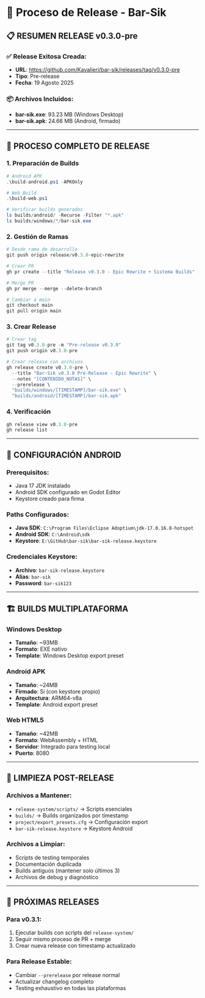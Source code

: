 # 🚀 Proceso de Release - Bar-Sik

## 📋 RESUMEN RELEASE v0.3.0-pre

### ✅ **Release Exitosa Creada:**
- **URL**: https://github.com/Kavalieri/bar-sik/releases/tag/v0.3.0-pre
- **Tipo**: Pre-release
- **Fecha**: 19 Agosto 2025

### 📦 **Archivos Incluidos:**
- **bar-sik.exe**: 93.23 MB (Windows Desktop)
- **bar-sik.apk**: 24.66 MB (Android, firmado)

---

## 🔧 PROCESO COMPLETO DE RELEASE

### 1. **Preparación de Builds**
```powershell
# Android APK
.\build-android.ps1 -APKOnly

# Web Build
.\build-web.ps1

# Verificar builds generados
ls builds/android/ -Recurse -Filter "*.apk"
ls builds/windows/*/bar-sik.exe
```

### 2. **Gestión de Ramas**
```powershell
# Desde rama de desarrollo
git push origin release/v0.3.0-epic-rewrite

# Crear PR
gh pr create --title "Release v0.3.0 - Epic Rewrite + Sistema Builds" --base main

# Merge PR
gh pr merge --merge --delete-branch

# Cambiar a main
git checkout main
git pull origin main
```

### 3. **Crear Release**
```powershell
# Crear tag
git tag v0.3.0-pre -m "Pre-release v0.3.0"
git push origin v0.3.0-pre

# Crear release con archivos
gh release create v0.3.0-pre \
  --title "Bar-Sik v0.3.0 Pre-Release - Epic Rewrite" \
  --notes "[CONTENIDO_NOTAS]" \
  --prerelease \
  "builds/windows/[TIMESTAMP]/bar-sik.exe" \
  "builds/android/[TIMESTAMP]/bar-sik.apk"
```

### 4. **Verificación**
```powershell
gh release view v0.3.0-pre
gh release list
```

---

## 📱 CONFIGURACIÓN ANDROID

### **Prerequisitos:**
- Java 17 JDK instalado
- Android SDK configurado en Godot Editor
- Keystore creado para firma

### **Paths Configurados:**
- **Java SDK**: `C:\Program Files\Eclipse Adoptium\jdk-17.0.16.8-hotspot`
- **Android SDK**: `C:\Android\sdk`
- **Keystore**: `E:\GitHub\bar-sik\bar-sik-release.keystore`

### **Credenciales Keystore:**
- **Archivo**: `bar-sik-release.keystore`
- **Alias**: `bar-sik`
- **Password**: `bar-sik123`

---

## 🏗️ BUILDS MULTIPLATAFORMA

### **Windows Desktop**
- **Tamaño**: ~93MB
- **Formato**: EXE nativo
- **Template**: Windows Desktop export preset

### **Android APK**
- **Tamaño**: ~24MB
- **Firmado**: Sí (con keystore propio)
- **Arquitectura**: ARM64-v8a
- **Template**: Android export preset

### **Web HTML5**
- **Tamaño**: ~42MB
- **Formato**: WebAssembly + HTML
- **Servidor**: Integrado para testing local
- **Puerto**: 8080

---

## 🧹 LIMPIEZA POST-RELEASE

### **Archivos a Mantener:**
- `release-system/scripts/` → Scripts esenciales
- `builds/` → Builds organizados por timestamp
- `project/export_presets.cfg` → Configuración export
- `bar-sik-release.keystore` → Keystore Android

### **Archivos a Limpiar:**
- Scripts de testing temporales
- Documentación duplicada
- Builds antiguos (mantener solo últimos 3)
- Archivos de debug y diagnóstico

---

## 🎯 PRÓXIMAS RELEASES

### **Para v0.3.1:**
1. Ejecutar builds con scripts del `release-system/`
2. Seguir mismo proceso de PR + merge
3. Crear nueva release con timestamp actualizado

### **Para Release Estable:**
- Cambiar `--prerelease` por release normal
- Actualizar changelog completo
- Testing exhaustivo en todas las plataformas
